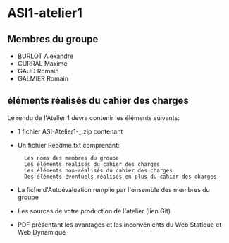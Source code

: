 # ASI1-atelier1

## Membres du groupe
 - BURLOT Alexandre
 - CURRAL Maxime
 - GAUD Romain
 - GALMIER Romain

## éléments réalisés du cahier des charges

Le rendu de l'Atelier 1 devra contenir les éléments suivants:

- 1 fichier ASI-Atelier1-<nom1>_<nom2>_<nom3>_<nom4>.zip contenant

- Un fichier Readme.txt comprenant:

        Les noms des membres du groupe
        Les éléments réalisés du cahier des charges
        Les éléments non-réalisés du cahier des charges
        Des éléments éventuels réalisés en plus du cahier des charges

- La fiche d'Autoévaluation remplie par l'ensemble des membres du groupe

- Les sources de votre production de l'atelier (lien Git)

- PDF présentant les avantages et les inconvénients du Web Statique et Web Dynamique
